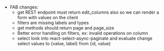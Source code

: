 - FAB changes:
  - get REST endpoint must return edit_columns also so we can render a form with values on the client
  - filters are missing labels and types
  - get methods should return page and page_size
  - Better error handling on filters, ex: invalid operations on column
  - select look into react-select-async-paginate and evaluate change select values to {value, label} from {id, value}
  